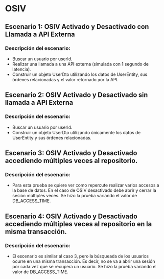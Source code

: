 # OSIV

## Escenario 1: OSIV Activado y Desactivado con Llamada a API Externa
### Descripción del escenario:
- Buscar un usuario por userId.
- Realizar una llamada a una API externa (simulada con 1 segundo de latencia).
- Construir un objeto UserDto utilizando los datos de UserEntity, sus órdenes relacionadas y el valor retornado por la API.

## Escenario 2: OSIV Activado y Desactivado sin llamada a API Externa
### Descripción del escenario:
- Buscar un usuario por userId.
- Construir un objeto UserDto utilizando únicamente los datos de UserEntity y sus órdenes relacionadas.

## Escenario 3: OSIV Activado y Desactivado accediendo múltiples veces al repositorio.
### Descripción del escenario:
- Para esta prueba se quiere ver como repercute realizar varios accesos a la base de datos. En el caso de OSIV desactivado debe abrir y cerrar la sesión múltiples veces. Se hizo la prueba variando el valor de DB_ACCESS_TIME.


## Escenario 4: OSIV Activado y Desactivado accediendo múltiples veces al repositorio en la misma transacción.
### Descripción del escenario:
- El escenario es similar al caso 3, pero la búsqueada de los usuarios ocurre en una misma transacción. Es decir, no se va a abrir una sesión por cada vez que se recupera un usuario. Se hizo la prueba variando el valor de DB_ACCESS_TIME.
